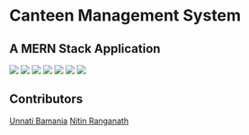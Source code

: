 # Canteen Management System

## A MERN Stack Application

![](https://i.imgur.com/DKRfYGe.png)
![](https://i.imgur.com/oHcosDT.png)
![](https://i.imgur.com/oHcosDT.png)
![](https://i.imgur.com/QetqfL3.png)
![](https://i.imgur.com/QetqfL3.png)
![](https://i.imgur.com/sPqoDie.png)
![](https://i.imgur.com/JNlHpsu.png)
## Contributors

[Unnati Bamania](https://github.com/unnati2000)
[Nitin Ranganath](https://github.com/itsnitinr)
